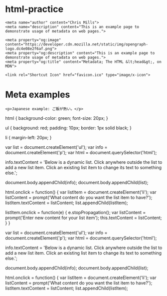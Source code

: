# html-practice
<!DOCTYPE html>
<html lang="en-US">
  <head>
    <meta charset="utf-8">
    <title>Meta examples</title>
    
    <meta name="author" content="Chris Mills">
    <meta name="description" content="This is an example page to demonstrate usage of metadata on web pages.">

    <meta property="og:image" content="https://developer.cdn.mozilla.net/static/img/opengraph-logo.dc4e08e2f6af.png">
    <meta property="og:description" content="This is an example page to demonstrate usage of metadata on web pages.">
    <meta property="og:title" content="Metadata; The HTML &lt;head&gt;, on MDN">

    <link rel="Shortcut Icon" href="favicon.ico" type="image/x-icon">
  <link rel="stylesheet" href="my-css-file.css">
  </head>
  
  <body>
    <h1>Meta examples</h1>

    <p>Japanese example: ご飯が熱い。</p>
  <script src="my-js-file.js"></script>  
  </body>
</html>

  
    
html {
  background-color: green;
  font-size: 20px;
}

ul {
  background: red;
  padding: 10px;
  border: 1px solid black;
}

li {
  margin-left: 20px;
}


var list = document.createElement('ul');
var info = document.createElement('p');
var html = document.querySelector('html');

info.textContent = 'Below is a dynamic list. Click anywhere outside the list to add a new list item. Click an existing list item to change its text to something else.';

document.body.appendChild(info);
document.body.appendChild(list);

html.onclick = function() {
  var listItem = document.createElement('li');
  var listContent = prompt('What content do you want the list item to have?');
  listItem.textContent = listContent;
  list.appendChild(listItem);

  listItem.onclick = function(e) {
    e.stopPropagation();
    var listContent = prompt('Enter new content for your list item');
    this.textContent = listContent;
  }
}

var list = document.createElement('ul');
var info = document.createElement('p');
var html = document.querySelector('html');

info.textContent = 'Below is a dynamic list. Click anywhere outside the list to add a new list item. Click an existing list item to change its text to something else.';

document.body.appendChild(info);
document.body.appendChild(list);

html.onclick = function() {
  var listItem = document.createElement('li');
  var listContent = prompt('What content do you want the list item to have?');
  listItem.textContent = listContent;
  list.appendChild(listItem);
